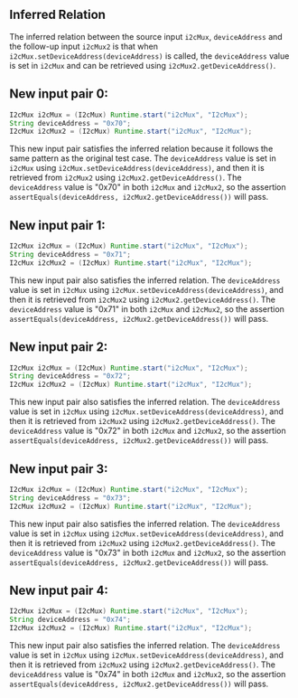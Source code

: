 ## Inferred Relation
The inferred relation between the source input `i2cMux`, `deviceAddress` and the follow-up input `i2cMux2` is that when `i2cMux.setDeviceAddress(deviceAddress)` is called, the `deviceAddress` value is set in `i2cMux` and can be retrieved using `i2cMux2.getDeviceAddress()`.

## New input pair 0:
```java
I2cMux i2cMux = (I2cMux) Runtime.start("i2cMux", "I2cMux");
String deviceAddress = "0x70";
I2cMux i2cMux2 = (I2cMux) Runtime.start("i2cMux", "I2cMux");
```
This new input pair satisfies the inferred relation because it follows the same pattern as the original test case. The `deviceAddress` value is set in `i2cMux` using `i2cMux.setDeviceAddress(deviceAddress)`, and then it is retrieved from `i2cMux2` using `i2cMux2.getDeviceAddress()`. The `deviceAddress` value is "0x70" in both `i2cMux` and `i2cMux2`, so the assertion `assertEquals(deviceAddress, i2cMux2.getDeviceAddress())` will pass.

## New input pair 1:
```java
I2cMux i2cMux = (I2cMux) Runtime.start("i2cMux", "I2cMux");
String deviceAddress = "0x71";
I2cMux i2cMux2 = (I2cMux) Runtime.start("i2cMux", "I2cMux");
```
This new input pair also satisfies the inferred relation. The `deviceAddress` value is set in `i2cMux` using `i2cMux.setDeviceAddress(deviceAddress)`, and then it is retrieved from `i2cMux2` using `i2cMux2.getDeviceAddress()`. The `deviceAddress` value is "0x71" in both `i2cMux` and `i2cMux2`, so the assertion `assertEquals(deviceAddress, i2cMux2.getDeviceAddress())` will pass.

## New input pair 2:
```java
I2cMux i2cMux = (I2cMux) Runtime.start("i2cMux", "I2cMux");
String deviceAddress = "0x72";
I2cMux i2cMux2 = (I2cMux) Runtime.start("i2cMux", "I2cMux");
```
This new input pair also satisfies the inferred relation. The `deviceAddress` value is set in `i2cMux` using `i2cMux.setDeviceAddress(deviceAddress)`, and then it is retrieved from `i2cMux2` using `i2cMux2.getDeviceAddress()`. The `deviceAddress` value is "0x72" in both `i2cMux` and `i2cMux2`, so the assertion `assertEquals(deviceAddress, i2cMux2.getDeviceAddress())` will pass.

## New input pair 3:
```java
I2cMux i2cMux = (I2cMux) Runtime.start("i2cMux", "I2cMux");
String deviceAddress = "0x73";
I2cMux i2cMux2 = (I2cMux) Runtime.start("i2cMux", "I2cMux");
```
This new input pair also satisfies the inferred relation. The `deviceAddress` value is set in `i2cMux` using `i2cMux.setDeviceAddress(deviceAddress)`, and then it is retrieved from `i2cMux2` using `i2cMux2.getDeviceAddress()`. The `deviceAddress` value is "0x73" in both `i2cMux` and `i2cMux2`, so the assertion `assertEquals(deviceAddress, i2cMux2.getDeviceAddress())` will pass.

## New input pair 4:
```java
I2cMux i2cMux = (I2cMux) Runtime.start("i2cMux", "I2cMux");
String deviceAddress = "0x74";
I2cMux i2cMux2 = (I2cMux) Runtime.start("i2cMux", "I2cMux");
```
This new input pair also satisfies the inferred relation. The `deviceAddress` value is set in `i2cMux` using `i2cMux.setDeviceAddress(deviceAddress)`, and then it is retrieved from `i2cMux2` using `i2cMux2.getDeviceAddress()`. The `deviceAddress` value is "0x74" in both `i2cMux` and `i2cMux2`, so the assertion `assertEquals(deviceAddress, i2cMux2.getDeviceAddress())` will pass.